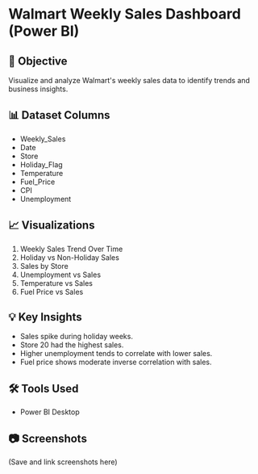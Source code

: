 # Walmart Weekly Sales Dashboard (Power BI)

## 📌 Objective
Visualize and analyze Walmart's weekly sales data to identify trends and business insights.

## 📊 Dataset Columns
- Weekly_Sales
- Date
- Store
- Holiday_Flag
- Temperature
- Fuel_Price
- CPI
- Unemployment

## 📈 Visualizations
1. Weekly Sales Trend Over Time
2. Holiday vs Non-Holiday Sales
3. Sales by Store
4. Unemployment vs Sales
5. Temperature vs Sales
6. Fuel Price vs Sales

## 💡 Key Insights
- Sales spike during holiday weeks.
- Store 20 had the highest sales.
- Higher unemployment tends to correlate with lower sales.
- Fuel price shows moderate inverse correlation with sales.

## 🛠 Tools Used
- Power BI Desktop

## 📷 Screenshots
(Save and link screenshots here)
